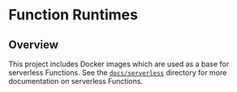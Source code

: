 # Function Runtimes

## Overview

This project includes Docker images which are used as a base for serverless Functions. See the [`docs/serverless`](../../docs/serverless) directory for more documentation on serverless Functions.

